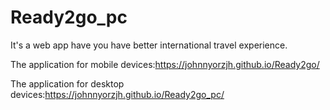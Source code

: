# Ready2go_pc
It's a web app have you have better international travel experience.

The application for mobile devices:https://johnnyorzjh.github.io/Ready2go/

The application for desktop devices:https://johnnyorzjh.github.io/Ready2go_pc/
